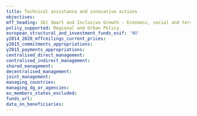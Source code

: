 ```yaml
---
title: Technical assistance and innovative actions
objectives: 
mff_heading: 1b) Smart and Inclusive Growth - Economic, social and territorial cohesion
policy_supported: Regional and Urban Policy
european_structural_and_investment_funds_esif: 'NO'
y2014_2020_mffceilings_current_prices: 
y2015_commitments_appropriations: 
y2015_payments_appropriations: 
centralised_direct_management: 
centralised_indirect_management: 
shared_management: 
decentralised_management: 
joint_management: 
managing_countries: 
managing_dg_or_agencies: 
eu_members_states_excluded: 
funds_url: 
data_on_beneficiaries: 
---
```

